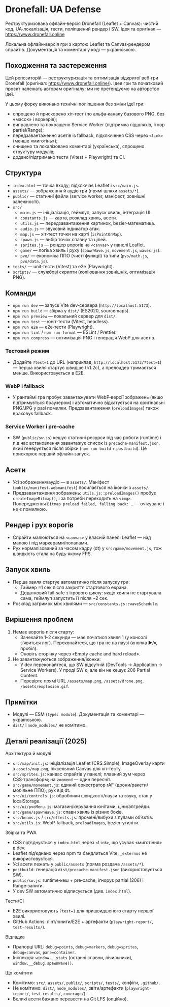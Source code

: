 # Dronefall: UA Defense

Реструктуризована офлайн‑версія Dronefall (Leaflet + Canvas): чистий код, UA‑локалізація, тести, поліпшений рендер і SW. Ідея та оригінал — https://www.dronefall.online

Локальна офлайн‑версія гри з картою Leaflet та Canvas‑рендером спрайтів. Документація та коментарі у коді — українською.

## Походження та застереження

Цей репозиторій — реструктуризація та оптимізація відкритої веб‑гри Dronefall (оригінал: https://www.dronefall.online/).
Ідея гри та початковий проєкт належать авторам оригіналу; ми не претендуємо на авторство ідеї.

У цьому форку виконано технічні поліпшення без зміни ідеї гри:
- спрощено й прискорено хіт‑тест (по альфа‑каналу базового PNG, без «масок» і воркерів);
- виправлено та покращено Service Worker (підтримка підшляхів, ігнор partial/Range);
- передзавантаження асетів із fallback, підключення CSS через `<link>` (менше «миготінь»);
- очищено та локалізовано коментарі (українська), спрощено структуру модулів;
- додано/підтримано тести (Vitest + Playwright) та CI.

## Структура

- `index.html` — точка входу; підключає Leaflet і `src/main.js`.
- `assets/` — зображення й аудіо гри (прямі шляхи `assets/*`).
- `public/` — статичні файли (service worker, маніфест, зовнішні залежності).
- `src/`
  - `main.js` — ініціалізація, геймлуп, запуск хвиль, інтеграція UI.
  - `constants.js` — карта, розклад хвиль, асети.
  - `utils.js` — передзавантаження картинок, bezier‑математика.
  - `audio.js` — звуковий індикатор атак.
  - `map.js` — хіт‑тест точки на карті (`isPointOnMap`).
  - `spawn.js` — вибір точок спавну та цілей.
  - `sprites.js` — рендер ворогів на `<canvas>` у панелі Leaflet.
  - `game/` — логіка хвиль і руху (`spawnWave.js`, `movement.js`, `waves.js`).
  - `pvo/` — економіка ППО (чисті функції) та типи (`pvo/math.js`, `pvo/data.js`).
- `tests/` — unit‑тести (Vitest) та e2e (Playwright).
- `scripts/` — службові скрипти (копіювання зовнішніх, оптимізація PNG).

## Команди

- `npm run dev` — запуск Vite dev‑сервера (`http://localhost:5173`).
- `npm run build` — збірка у `dist/` (ES2020, sourcemaps).
- `npm run preview` — локальний сервер для `dist/`.
- `npm run test` — юніт‑тести (Vitest, headless).
- `npm run e2e` — e2e‑тести (Playwright).
- `npm run lint` / `npm run format` — ESLint / Prettier.
- `npm run compress` — оптимізація PNG і генерація WebP для асетів.

### Тестовий режим

- Додайте `?test=1` до URL (наприклад, `http://localhost:5173/?test=1`) — перша хвиля стартує швидше (≈1.2с), а прелоадер тримається менше. Використовується в E2E.

### WebP і fallback

- У рантаймі гра пробує завантажувати WebP‑версії зображень (якщо підтримується браузером) і автоматично відкатується на оригінальні PNG/JPG у разі помилки. Предзавантаження (`preloadImages`) також враховує fallback.

### Service Worker і pre‑cache

- SW (`public/sw.js`) кешує статичні ресурси під час роботи (runtime) і під час встановлення завантажує список із `precache-manifest.json`, який генерується після збірки (`npm run build` + `postbuild`). Це прискорює перший офлайн‑запуск.

## Асети

- Усі зображення/аудіо — в `assets/`. Маніфест (`public/manifest.webmanifest`) посилається на іконки з `assets/`.
- Предзавантаження зображень: `utils.js::preloadImages()` пробує `createImageBitmap()`, і за потреби переходить на `<img>`. Попередження `Bitmap preload failed, falling back: …` — очікуване і не є помилкою.

## Рендер і рух ворогів

- Спрайти малюються на `<canvas>` у власній панелі Leaflet — над мапою і під маркерами/попапами.
- Рух нормалізований за часом кадру (dt) у `src/game/movement.js`, тож швидкість стала на будь‑якому FPS.

## Запуск хвиль

- Перша хвиля стартує автоматично після запуску гри:
  - Таймер ≈1 сек після закриття стартового екрана.
  - Додатковий fail‑safe з ігрового циклу: якщо хвиля не стартувала сама, геймлуп запустить її після ~2 сек.
- Розклад затримок між хвилями — `src/constants.js::waveSchedule`.

## Вирішення проблем

1. Немає ворогів після старту:
   - Зачекайте 1–2 секунди — має початися хвиля 1 (у консолі з’явиться лог). Переконайтеся, що гра не на паузі (кнопка ▶️/⏸, пробіл).
   - Оновіть сторінку через «Empty cache and hard reload».
2. Не завантажуються зображення/іконки:
   - У dev переконайтеся, що SW відсутній (DevTools → Application → Service Workers). У проді SW є, але він не кешує 206 Partial Content.
   - Перевірте прямі URL `/assets/map.png`, `/assets/drone.png`, `/assets/explosion.gif`.

## Примітки

- Модулі — ESM (`type: module`). Документація та коментарі — українською.
- `dist/` і `node_modules/` не комітимо.

## Деталі реалізації (2025)

Архітектура й модулі

- `src/map/init.js`: ініціалізація Leaflet (CRS.Simple), ImageOverlay карти з `assets/map.png`, піксельний Canvas для хіт‑тесту.
- `src/sprites.js`: канвас спрайтів у панелі; плавний зум через CSS‑трансформ; на `zoomend` — один пересчіт.
- `src/game/movement.js`: єдиний оркестратор rAF (дрони/ракети/мобільне ППО), рух від dt.
- `src/ui/controls.js`: обробники швидкості/паузи та звуку, стан у localStorage.
- `src/ui/pvoMenu.js`: магазин/керування юнітами, ціни/апгрейди.
- `src/game/spawnWave.js`: спавн хвиль із різних боків.
- `src/beams.js` / `src/effects.js`: промені/вибухи з пулами обʼєктів.
- `src/utils.js`: WebP‑fallback, `preloadImages`, bezier‑утиліти.

Збірка та PWA

- CSS підʼєднується у `index.html` через `<link>`, що усуває «миготіння» в dev.
- Leaflet підʼєднано через npm та бандлиться Vite; `_externos` не використовується.
- Усі асети лежать у `public/assets` (пряма роздача `/assets/*`).
- `postbuild`: генерація `dist/precache-manifest.json` (використовується SW).
- `public/sw.js`: runtime‑кеш + pre‑cache; ігнорує partial (206) і Range‑запити.
- У dev SW автоматично відписується (див. `index.html`).

Тести/CI

- E2E використовують `?test=1` для пришвидшеного старту першої хвилі.
- GitHub Actions: лінт/юнити/E2E + артефакти (`playwright-report/`, `test-results/`).

Відладка

- Прапорці URL: `debug=points`, `debug=markers`, `debug=sprites`, `debug=canvas`, `pane=container`.
- Інспекція: `window.__stats` (останні спавни, лічильники), `window.__debug.spawnWave()`.

Що комітити

- Комітимо: `src/`, `assets/`, `public/`, `scripts/`, `tests/`, конфіги, `.github/`.
- Не комітимо: `dist/`, `node_modules/`, звіти/артефакти (`playwright-report/`, `test-results/`, `coverage/`).
- Великі асети бажано перевести на Git LFS (опційно).
